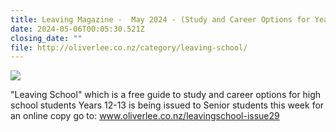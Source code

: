 ```yaml
---
title: Leaving Magazine -  May 2024 - (Study and Career Options for Year 12 - 13)
date: 2024-05-06T00:05:30.521Z
closing_date: ""
file: http://oliverlee.co.nz/category/leaving-school/
---
```

![](https://res.cloudinary.com/whanganuihigh/image/upload/v1714953105/Careers%20and%20Vocational/Leaving_School_Magazine_-_May_2024_.jpg)

"Leaving School" which is a free guide to study and career options for high school students Years 12-13 is being issued to Senior students this week for an online copy go to: www.oliverlee.co.nz/leavingschool-issue29 [](http://oliverlee.co.nz/category/leaving-school/)